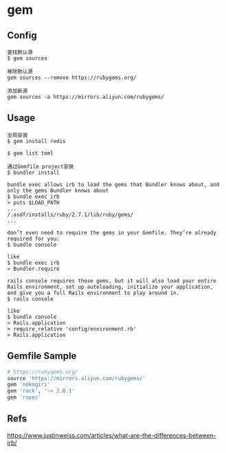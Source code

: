 # gem

## Config

    查找默认源
    $ gem sources

    移除默认源
    gem sources --remove https://rubygems.org/

    添加新源
    gem sources -a https://mirrors.aliyun.com/rubygems/

## Usage

    全局安装
    $ gem install redis

    $ gem list toml

    通过Gemfile project安装
    $ bundler install

    bundle exec allows irb to load the gems that Bundler knows about, and only the gems Bundler knows about
    $ bundle exec irb
    > puts $LOAD_PATH
    ...
    /.asdf/installs/ruby/2.7.1/lib/ruby/gems/
    ...

    don’t even need to require the gems in your Gemfile. They’re already required for you:
    $ bundle console

    like
    $ bundle exec irb
    > Bundler.require

    rails console requires those gems, but it will also load your entire Rails environment, set up autoloading, initialize your application, and give you a full Rails environment to play around in.
    $ rails console

    like
    $ bundle console
    > Rails.application
    > require_relative 'config/environment.rb'
    > Rails.application

## Gemfile Sample

```ruby
# https://rubygems.org/
source 'https://mirrors.aliyun.com/rubygems/'
gem 'nokogiri'
gem 'rack', '~> 2.0.1'
gem 'rspec'
```

## Refs

https://www.justinweiss.com/articles/what-are-the-differences-between-irb/
